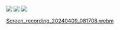   <p>
    <img src="https://github.com/shitalchauhan769/cloke_flutter/assets/155465990/7399e2e3-9fe6-4e06-a882-b056820ffe16 height=1000,width=200"/>
    <img src="https://github.com/shitalchauhan769/cloke_flutter/assets/155465990/0ff35e9b-b4c0-4af0-951f-76b8d9f387e8 height=1000,width=200"/>
    <img src="https://github.com/shitalchauhan769/cloke_flutter/assets/155465990/ae9633a6-7118-4e97-b918-d1254d842363 height=1000,width=200"/>
  </p>

  
[Screen_recording_20240409_081708.webm](https://github.com/shitalchauhan769/cloke_flutter/assets/155465990/490ce72f-ec2d-47ae-984c-bfb8192e6123)

